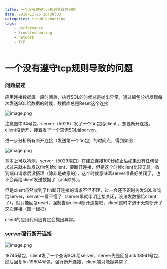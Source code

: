 ```yaml
---
title: 一个没有遵守tcp规则导致的问题
date: 2018-11-26 16:30:03
categories: troubleshooting
tags:
    - performance
    - troubleshooting
    - network
    - TCP
---
```

# 一个没有遵守tcp规则导致的问题

### 问题描述

应用连接数据库一段时间后，执行SQL的时候总是抛出异常，通过抓包分析发现每次发送SQL给数据的时候，数据库总是Reset这个连接

![image.png](http://ata2-img.cn-hangzhou.img-pub.aliyun-inc.com/3ea1a415f772af24d8f619a38542eb7e.png)

注意图中34号包，server（5029）发了一个fin包给client ，想要断开连接。client没断开，接着发了一个查询SQL给server。

进一步分析所有断开连接（发送第一个fin包）的时间点，得到如图：

![image.png](http://ata2-img.cn-hangzhou.img-pub.aliyun-inc.com/0ac00bfe8dcf87fa5c4997c89a16eb59.png)

基本上可以猜测，server（5029端口）在建立连接100秒终止后如果没有任何请求过来就主动发送fin包给client，要断开连接，但是这个时候client比较无耻，收到端口请求后没搭理（除非是故意的），这个时候意味着server准备好关闭了，也不会再给client发送数据了（ack除外）。

但是client虽然收到了fin断开连接的请求不但不理，过一会还不识时务发SQL查询给server，server一看不懂了（server早就申明连接关闭，没法发数据给client了），就只能回复reset，强制告诉client断开连接吧，client这时才迫于无奈断开了这次连接（图一绿框）

client的应用代码层肯定会抛出异常。


### server强行断开连接

![image.png](http://ata2-img.cn-hangzhou.img-pub.aliyun-inc.com/eca804fbb71e9cdfb033a9c072d8b72d.png)

18745号包，client发了一个查询SQL给server，server先是回复ack 18941号包，然后回复fin 19604号包，强行断开连接，client端只能抛异常了